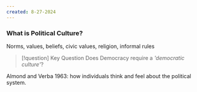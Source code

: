 ```yaml
---
created: 8-27-2024
---
```


### What is Political Culture?

Norms, values, beliefs, civic values, religion, informal rules

>[!question] Key Question
>Does Democracy require a *'democratic culture'*?

Almond and Verba 1963: how individuals think and feel about the political system.
